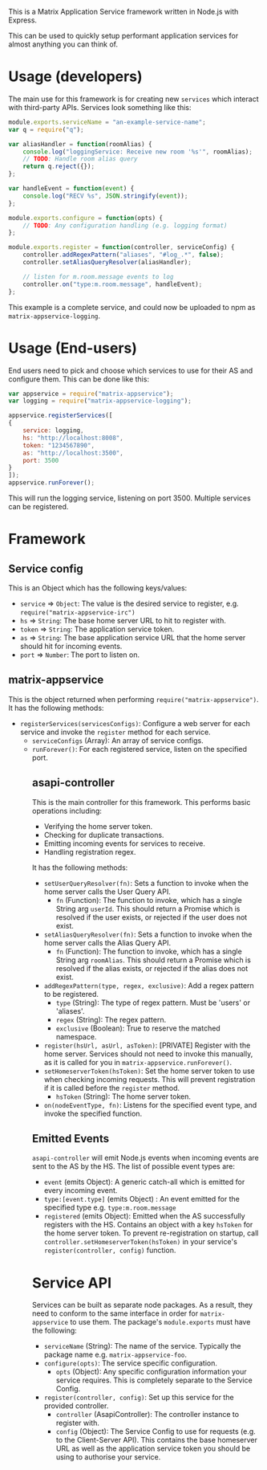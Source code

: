 This is a Matrix Application Service framework written in Node.js with Express.

This can be used to quickly setup performant application services for almost 
anything you can think of.

Usage (developers)
==================

The main use for this framework is for creating new ``services`` which interact
with third-party APIs. Services look something like this:

``` javascript
module.exports.serviceName = "an-example-service-name";
var q = require("q");

var aliasHandler = function(roomAlias) {
    console.log("loggingService: Receive new room '%s'", roomAlias);
    // TODO: Handle room alias query
    return q.reject({});
};

var handleEvent = function(event) {
    console.log("RECV %s", JSON.stringify(event));
};

module.exports.configure = function(opts) {
    // TODO: Any configuration handling (e.g. logging format)  
};

module.exports.register = function(controller, serviceConfig) {
    controller.addRegexPattern("aliases", "#log_.*", false);
    controller.setAliasQueryResolver(aliasHandler);

    // listen for m.room.message events to log
    controller.on("type:m.room.message", handleEvent);
};
```

This example is a complete service, and could now be uploaded to npm as
``matrix-appservice-logging``.

Usage (End-users)
=================

End users need to pick and choose which services to use for their AS and
configure them. This can be done like this:

``` javascript
var appservice = require("matrix-appservice");
var logging = require("matrix-appservice-logging");

appservice.registerServices([
{
    service: logging,
    hs: "http://localhost:8008",
    token: "1234567890",
    as: "http://localhost:3500",
    port: 3500
}
]);
appservice.runForever();
```

This will run the logging service, listening on port 3500. Multiple services can be registered.

Framework
=========

Service config
--------------
This is an Object which has the following keys/values:
 - ``service`` => ``Object``: The value is the desired service to register, e.g. ``require("matrix-appservice-irc")``
 - ``hs`` => ``String``: The base home server URL to hit to register with.
 - ``token`` => ``String``: The application service token.
 - ``as`` => ``String``: The base application service URL that the home server should hit for incoming events.
 - ``port`` => ``Number``: The port to listen on.

matrix-appservice
-----------------
This is the object returned when performing ``require("matrix-appservice")``. It has the following methods:
 - ``registerServices(servicesConfigs)``: Configure a web server for each service and invoke the ``register``
   method for each service.
   * ``serviceConfigs`` (Array<Object>): An array of service configs.
 - ``runForever()``: For each registered service, listen on the specified port.

asapi-controller
----------------
This is the main controller for this framework. This performs basic operations including:
 - Verifying the home server token.
 - Checking for duplicate transactions.
 - Emitting incoming events for services to receive.
 - Handling registration regex.

It has the following methods:
 - ``setUserQueryResolver(fn)``: Sets a function to invoke when the home server calls the User Query API.
   * ``fn`` (Function): The function to invoke, which has a single String arg ``userId``. This should return a Promise
     which is resolved if the user exists, or rejected if the user does not exist.
 - ``setAliasQueryResolver(fn)``: Sets a function to invoke when the home server calls the Alias Query API.
   * ``fn`` (Function): The function to invoke, which has a single String arg ``roomAlias``. This should return a Promise
     which is resolved if the alias exists, or rejected if the alias does not exist.
 - ``addRegexPattern(type, regex, exclusive)``: Add a regex pattern to be registered.
   * ``type`` (String): The type of regex pattern. Must be 'users' or 'aliases'.
   * ``regex`` (String): The regex pattern.
   * ``exclusive`` (Boolean): True to reserve the matched namespace.
 - ``register(hsUrl, asUrl, asToken)``: [PRIVATE] Register with the home server. Services should not need to
   invoke this manually, as it is called for you in ``matrix-appservice.runForever()``.
 - ``setHomeserverToken(hsToken)``: Set the home server token to use when checking incoming requests. This will
   prevent registration if it is called before the ``register`` method.
   * ``hsToken`` (String): The home server token.
 - ``on(nodeEventType, fn)``: Listens for the specified event type, and invoke the specified function.

Emitted Events
--------------
``asapi-controller`` will emit Node.js events when incoming events are sent to the AS by the HS. The list of possible event types are:
 - ``event`` (emits Object): A generic catch-all which is emitted for every incoming event.
 - ``type:[event.type]`` (emits Object) : An event emitted for the specified type e.g. ``type:m.room.message``
 - ``registered`` (emits Object): Emitted when the AS successfully registers with the HS. Contains an object with
   a key ``hsToken`` for the home server token. To prevent re-registration on startup, call
  ``controller.setHomeserverToken(hsToken)`` in your service's ``register(controller, config)`` function.

Service API
===========
Services can be built as separate node packages. As a result, they need to conform to the same interface in order for ``matrix-appservice`` to use them. The package's ``module.exports`` must have the following:
 - ``serviceName`` (String): The name of the service. Typically the package name e.g. ``matrix-appservice-foo``.
 - ``configure(opts)``: The service specific configuration.
   * ``opts`` (Object): Any specific configuration information your service requires. This is completely separate
     to the Service Config.
 - ``register(controller, config)``: Set up this service for the provided controller.
   * ``controller`` (AsapiController): The controller instance to register with.
   * ``config`` (Object): The Service Config to use for requests (e.g. to the Client-Server API). This contains
     the base homeserver URL as well as the application service token you should be using to authorise your service.
